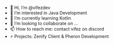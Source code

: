 - 👋 Hi, I’m @vifezdev
- 👀 I’m interested in Java Development
- 🌱 I’m currently learning Kotlin
- 💞️ I’m looking to collaborate on ...
- 📫 How to reach me: contact vifez on discord
- ⚡ Projects: Zenify Client & Pheron Development
